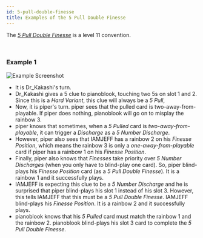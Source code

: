 ```yaml
---
id: 5-pull-double-finesse
title: Examples of the 5 Pull Double Finesse
---
```


The *[5 Pull Double Finesse](level-11.md#the-5-pull-double-finesse)* is a level 11 convention.

<br />

### Example 1

![Example Screenshot](/img/examples/5-pull-double-finesse.png)

- It is Dr_Kakashi's turn.
- Dr_Kakashi gives a 5 clue to pianoblook, touching two 5s on slot 1 and 2. Since this is a *Hard Variant*, this clue will always be a *5 Pull*,
- Now, it is piper's turn. piper sees that the pulled card is two-away-from-playable. If piper does nothing, pianoblook will go on to misplay the rainbow 3.
- piper knows that sometimes, when a *5 Pulled* card is *two-away-from-playable*, it can trigger a *Discharge* as a *5 Number Discharge*.
- However, piper also sees that IAMJEFF has a rainbow 2 on his *Finesse Position*, which means the rainbow 3 is only a *one-away-from-playable* card if piper has a rainbow 1 on his *Finesse Position*.
- Finally, piper also knows that *Finesses* take priority over *5 Number Discharges* (when you only have to blind-play one card). So, piper blind-plays his *Finesse Position* card (as a *5 Pull Double Finesse*). It is a rainbow 1 and it successfully plays.
- IAMJEFF is expecting this clue to be a *5 Number Discharge* and he is surprised that piper blind-plays his slot 1 instead of his slot 3. However, this tells IAMJEFF that this must be a *5 Pull Double Finesse*. IAMJEFF blind-plays his *Finesse Position*. It is a rainbow 2 and it successfully plays.
- pianoblook knows that his *5 Pulled* card must match the rainbow 1 and the rainbow 2. pianoblook blind-plays his slot 3 card to complete the *5 Pull Double Finesse*.
